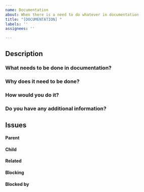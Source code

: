 ```yaml
---
name: Documentation
about: When there is a need to do whatever in documentation
title: "[DOCUMENTATION] "
labels: ''
assignees: ''

---
```


## Description


### What needs to be done in documentation?



### Why does it need to be done?



### How would you do it?



### Do you have any additional information?



##  Issues
<!--
If it is possible, link issues via task lists sorted by issue numbers like:

- [ ] #1 [BUG] X is not working
- [ ] #2 [DESIGN] Design for X
-->

#### Parent



#### Child



#### Related



#### Blocking
<!-- This issue is blocking other issues. Once this issue is done, we can work on the other issues. -->



#### Blocked by
<!-- This issue is blocked by other issues. Once the other issues are done, we can work on this issue. -->
